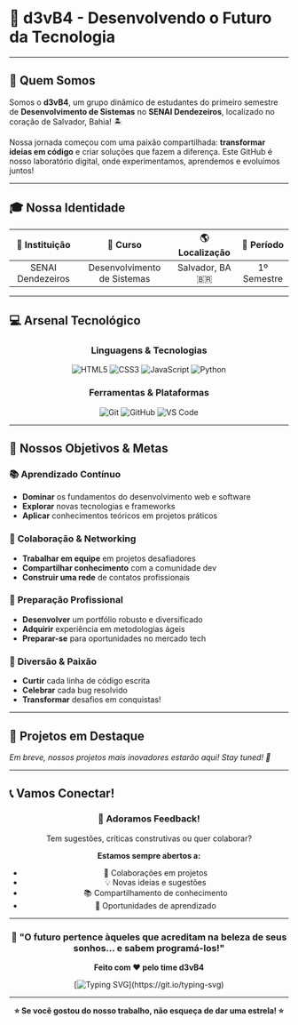 # 🚀 d3vB4 - Desenvolvendo o Futuro da Tecnologia

---

## 🎯 **Quem Somos**

Somos o **d3vB4**, um grupo dinâmico de estudantes do primeiro semestre de **Desenvolvimento de Sistemas** no **SENAI Dendezeiros**, localizado no coração de Salvador, Bahia! 🏝️

Nossa jornada começou com uma paixão compartilhada: **transformar ideias em código** e criar soluções que fazem a diferença. Este GitHub é nosso laboratório digital, onde experimentamos, aprendemos e evoluímos juntos!

---

## 🎓 **Nossa Identidade**

| 🏫 **Instituição** | 🎯 **Curso** | 🌎 **Localização** | 📅 **Período** |
|:---:|:---:|:---:|:---:|
| SENAI Dendezeiros | Desenvolvimento de Sistemas | Salvador, BA 🇧🇷 | 1º Semestre |

---

## 💻 **Arsenal Tecnológico**

<div align="center">
  
### **Linguagens & Tecnologias**
![HTML5](https://img.shields.io/badge/HTML5-E34F26?style=for-the-badge&logo=html5&logoColor=white)
![CSS3](https://img.shields.io/badge/CSS3-1572B6?style=for-the-badge&logo=css3&logoColor=white)
![JavaScript](https://img.shields.io/badge/JavaScript-F7DF1E?style=for-the-badge&logo=javascript&logoColor=black)
![Python](https://img.shields.io/badge/Python-3776AB?style=for-the-badge&logo=python&logoColor=white)

### **Ferramentas & Plataformas**
![Git](https://img.shields.io/badge/GIT-E44C30?style=for-the-badge&logo=git&logoColor=white)
![GitHub](https://img.shields.io/badge/GitHub-100000?style=for-the-badge&logo=github&logoColor=white)
![VS Code](https://img.shields.io/badge/VS_Code-007ACC?style=for-the-badge&logo=visual-studio-code&logoColor=white)

</div>

---

## 🎯 **Nossos Objetivos & Metas**

### 📚 **Aprendizado Contínuo**
- **Dominar** os fundamentos do desenvolvimento web e software
- **Explorar** novas tecnologias e frameworks
- **Aplicar** conhecimentos teóricos em projetos práticos

### 🤝 **Colaboração & Networking**
- **Trabalhar em equipe** em projetos desafiadores
- **Compartilhar conhecimento** com a comunidade dev
- **Construir uma rede** de contatos profissionais

### 💼 **Preparação Profissional**
- **Desenvolver** um portfólio robusto e diversificado
- **Adquirir** experiência em metodologias ágeis
- **Preparar-se** para oportunidades no mercado tech

### 🎉 **Diversão & Paixão**
- **Curtir** cada linha de código escrita
- **Celebrar** cada bug resolvido
- **Transformar** desafios em conquistas!

---

## 🌟 **Projetos em Destaque**

*Em breve, nossos projetos mais inovadores estarão aqui! Stay tuned! 🚀*

---

## 📞 **Vamos Conectar!**

<div align="center">

### 💬 **Adoramos Feedback!**
Tem sugestões, críticas construtivas ou quer colaborar? 

**Estamos sempre abertos a:**
- 🤝 Colaborações em projetos
- 💡 Novas ideias e sugestões
- 📚 Compartilhamento de conhecimento
- 🎯 Oportunidades de aprendizado

</div>

---

<div align="center">
  
### 🚀 **"O futuro pertence àqueles que acreditam na beleza de seus sonhos... e sabem programá-los!"**

**Feito com ❤️ pelo time d3vB4**

[![Typing SVG](https://readme-typing-svg.demolab.com?font=Fira+Code&size=16&duration=2000&pause=500&color=00D9FF&center=true&vCenter=true&width=400&height=50&lines=Explorando+o+mundo+da+tecnologia;Uma+linha+de+c%C3%B3digo+por+vez!)](https://git.io/typing-svg)

</div>

---

<div align="center">
  
**⭐ Se você gostou do nosso trabalho, não esqueça de dar uma estrela! ⭐**

</div>
